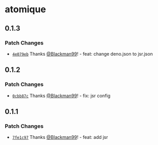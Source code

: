 # atomique

## 0.1.3

### Patch Changes

- [`4e079eb`](https://github.com/Blackman99/atomique/commit/4e079eb83af1f5e5e3a77dcb575e727f60cb79f5) Thanks [@Blackman99](https://github.com/Blackman99)! - feat: change deno.json to jsr.json

## 0.1.2

### Patch Changes

- [`0cbb87c`](https://github.com/Blackman99/atomique/commit/0cbb87c0a7c82fe3bde4c2d21f54fd7b6803301a) Thanks [@Blackman99](https://github.com/Blackman99)! - fix: jsr config

## 0.1.1

### Patch Changes

- [`7fe1c97`](https://github.com/Blackman99/atomique/commit/7fe1c974f71e8320f3cd48471231836f52d1a5b0) Thanks [@Blackman99](https://github.com/Blackman99)! - feat: add jsr
